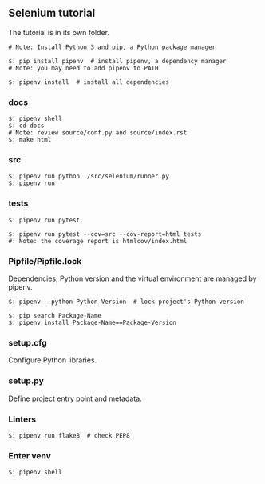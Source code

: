 ## Selenium tutorial

The tutorial is in its own folder.  

```
# Note: Install Python 3 and pip, a Python package manager

$: pip install pipenv  # install pipenv, a dependency manager
# Note: you may need to add pipenv to PATH

$: pipenv install  # install all dependencies
```

### docs

```
$: pipenv shell
$: cd docs
# Note: review source/conf.py and source/index.rst
$: make html
```

### src

```
$: pipenv run python ./src/selenium/runner.py
$: pipenv run
```

### tests

```
$: pipenv run pytest
```

```
$: pipenv run pytest --cov=src --cov-report=html tests
#: Note: the coverage report is htmlcov/index.html
```

### Pipfile/Pipfile.lock

Dependencies, Python version and the virtual environment are managed by pipenv.

```
$: pipenv --python Python-Version  # lock project's Python version

$: pip search Package-Name
$: pipenv install Package-Name==Package-Version
```

### setup.cfg

Configure Python libraries.

### setup.py

Define project entry point and metadata.

### Linters

```
$: pipenv run flake8  # check PEP8
```

### Enter venv

```
$: pipenv shell
```
